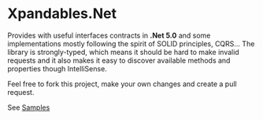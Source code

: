 # Xpandables.Net
Provides with useful interfaces contracts in **.Net 5.0** and some implementations mostly following the spirit of SOLID principles, CQRS...
The library is strongly-typed, which means it should be hard to make invalid requests and it also makes it easy to discover available methods and properties though IntelliSense.

Feel free to fork this project, make your own changes and create a pull request.

See [Samples](https://github.com/Francescolis/Xpandables.Net/tree/Net5.0/Samples/Xpandables.Net.Api)
